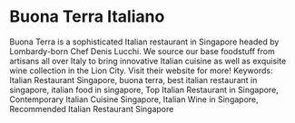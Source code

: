 <h1>Buona Terra Italiano </h1>
<p>Buona Terra is a sophisticated Italian restaurant in Singapore headed by Lombardy-born Chef Denis Lucchi. We source our base foodstuff from artisans all over Italy to bring innovative Italian cuisine as well as exquisite wine collection in the Lion City. Visit their website for more!
Keywords: Italian Restaurant Singapore, buona terra, best italian restaurant in singapore, italian food in singapore, Top Italian Restaurant in Singapore, Contemporary Italian Cuisine Singapore, Italian Wine in Singapore, Recommended Italian Restaurant Singapore</p>